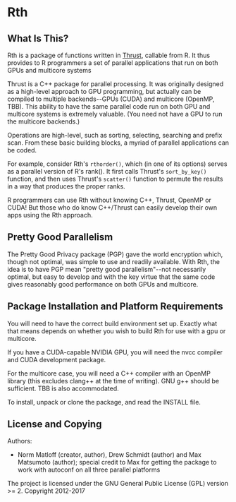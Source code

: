 Rth
===

## What Is This?

Rth is a package of functions written in
[Thrust](https://thrust.github.io/),
callable from R. It thus provides to R programmers a set of parallel
applications that run on both GPUs and multicore systems

Thrust is a C++ package for parallel processing. It was originally designed as
a high-level approach to GPU programming, but actually can be compiled to
multiple backends--GPUs (CUDA) and multicore (OpenMP, TBB). This ability to
have the same parallel code run on both GPU and multicore systems is extremely
valuable. (You need not have a GPU to run the multicore backends.)

Operations are high-level, such as sorting, selecting, searching and prefix
scan. From these basic building blocks, a myriad of parallel applications can
be coded.

For example, consider Rth's `rthorder()`, which (in one of its options) serves as
a parallel version of R's rank(). It first calls Thrust's `sort_by_key()`
function, and then uses Thrust's `scatter()` function to permute the results in a
way that produces the proper ranks.

R programmers can use Rth without knowing C++, Thrust, OpenMP or CUDA! But those 
who do know C++/Thrust can easily develop their own apps using the Rth approach.



## Pretty Good Parallelism

The Pretty Good Privacy package (PGP) gave the world encryption which, though
not optimal, was simple to use and readily available. With Rth, the idea is to
have PGP mean "pretty good parallelism"--not necessarily optimal, but easy to
develop and with the key virtue that the same code gives reasonably good
performance on both GPUs and multicore.



## Package Installation and Platform Requirements

You will need to have the correct build environment set up.  Exactly
what that means depends on whether you wish to build Rth for use with a
gpu or multicore.

If you have a CUDA-capable NVIDIA GPU, you will need the nvcc compiler and CUDA
development package.

For the multicore case, you will need a C++ compiler with an OpenMP library
(this excludes clang++ at the time of writing).  GNU g++ should be sufficient.
TBB is also accommodated.

To install, unpack or clone the package, and read the INSTALL file.


## License and Copying

Authors:

* Norm Matloff (creator, author), Drew Schmidt (author) and Max
  Matsumoto (author); special credit to Max for getting the package to
  work with autoconf on all three parallel platforms

The project is licensed under the GNU General Public License (GPL)
version >= 2.  Copyright 2012-2017

